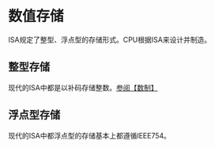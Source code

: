 # 数值存储

ISA规定了整型、浮点型的存储形式。CPU根据ISA来设计并制造。

## 整型存储
现代的ISA中都是以补码存储整数。[参阅【数制】](./数制.md/#_8)

## 浮点型存储
现代的ISA中都浮点型的存储基本上都遵循IEEE754。
